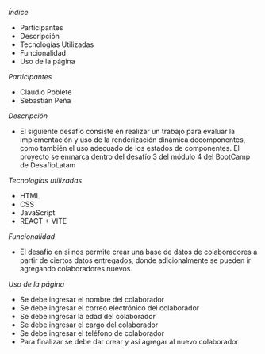 *Índice*
- Participantes
- Descripción
- Tecnologías Utilizadas
- Funcionalidad
- Uso de la página


*Participantes*
- Claudio Poblete
- Sebastián Peña

*Descripción*
- El siguiente desafío consiste en realizar un trabajo para evaluar la implementación y uso de la renderización dinámica decomponentes, como también el uso adecuado de los estados de componentes. El proyecto se enmarca dentro del desafío 3 del módulo 4 del BootCamp de DesafioLatam

*Tecnologías utilizadas*
- HTML
- CSS
- JavaScript
- REACT + VITE

*Funcionalidad*
- El desafío en si nos permite crear una base de datos de colaboradores a partir de ciertos datos entregados, donde adicionalmente se pueden ir agregando colaboradores nuevos. 

*Uso de la página*
- Se debe ingresar el nombre del colaborador
- Se debe ingresar el correo electrónico del colaborador
- Se debe ingresar la edad del colaborador
- Se debe ingresar el cargo del colaborador
- Se debe ingresar el teléfono de colaborador
- Para finalizar se debe dar crear y así agregar al nuevo colaborador
